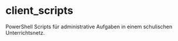# client_scripts
PowerShell Scripts für administrative Aufgaben in einem schulischen Unterrichtsnetz.
